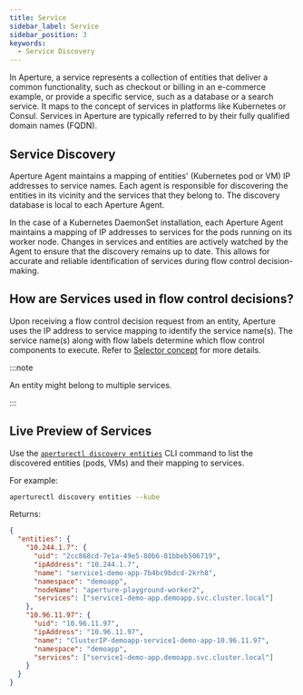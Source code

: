 ```yaml
---
title: Service
sidebar_label: Service
sidebar_position: 3
keywords:
  - Service Discovery
---
```


In Aperture, a service represents a collection of entities that deliver a common
functionality, such as checkout or billing in an e-commerce example, or provide
a specific service, such as a database or a search service. It maps to the
concept of services in platforms like Kubernetes or Consul. Services in Aperture
are typically referred to by their fully qualified domain names (FQDN).

## Service Discovery

Aperture Agent maintains a mapping of entities' (Kubernetes pod or VM) IP
addresses to service names. Each agent is responsible for discovering the
entities in its vicinity and the services that they belong to. The discovery
database is local to each Aperture Agent.

In the case of a Kubernetes DaemonSet installation, each Aperture Agent
maintains a mapping of IP addresses to services for the pods running on its
worker node. Changes in services and entities are actively watched by the Agent
to ensure that the discovery remains up to date. This allows for accurate and
reliable identification of services during flow control decision-making.

<!-- vale off -->

## How are Services used in flow control decisions?

<!-- vale on -->

Upon receiving a flow control decision request from an entity, Aperture uses the
IP address to service mapping to identify the service name(s). The service
name(s) along with flow labels determine which flow control components to
execute. Refer to [Selector concept](selector.md) for more details.

:::note

An entity might belong to multiple services.

:::

## Live Preview of Services

Use the
[`aperturectl discovery entities`](../reference/aperturectl/discovery/entities/)
CLI command to list the discovered entities (pods, VMs) and their mapping to
services.

For example:

```sh
aperturectl discovery entities --kube
```

Returns:

```json
{
  "entities": {
    "10.244.1.7": {
      "uid": "2cc868cd-7e1a-49e5-80b6-81bbeb506719",
      "ipAddress": "10.244.1.7",
      "name": "service1-demo-app-7b4bc9bdcd-2krh8",
      "namespace": "demoapp",
      "nodeName": "aperture-playground-worker2",
      "services": ["service1-demo-app.demoapp.svc.cluster.local"]
    },
    "10.96.11.97": {
      "uid": "10.96.11.97",
      "ipAddress": "10.96.11.97",
      "name": "ClusterIP-demoapp-service1-demo-app-10.96.11.97",
      "namespace": "demoapp",
      "services": ["service1-demo-app.demoapp.svc.cluster.local"]
    }
  }
}
```
